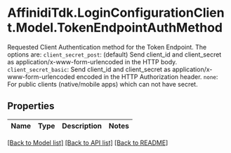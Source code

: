 # AffinidiTdk.LoginConfigurationClient.Model.TokenEndpointAuthMethod
Requested Client Authentication method for the Token Endpoint. The options are: `client_secret_post`: (default) Send client_id and client_secret as application/x-www-form-urlencoded in the HTTP body. `client_secret_basic`: Send client_id and client_secret as application/x-www-form-urlencoded encoded in the HTTP Authorization header. `none`: For public clients (native/mobile apps) which can not have secret. 

## Properties

Name | Type | Description | Notes
------------ | ------------- | ------------- | -------------

[[Back to Model list]](../README.md#documentation-for-models) [[Back to API list]](../README.md#documentation-for-api-endpoints) [[Back to README]](../README.md)

